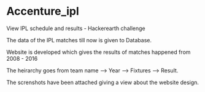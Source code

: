 # Accenture_ipl
View IPL schedule and results - Hackerearth challenge

The data of the IPL matches till now is given to Database. 

Website is developed which gives the results of matches happened from 2008 - 2016

The heirarchy goes from team name --> Year --> Fixtures --> Result. 

The screnshots have been attached giving a view about the website design. 

